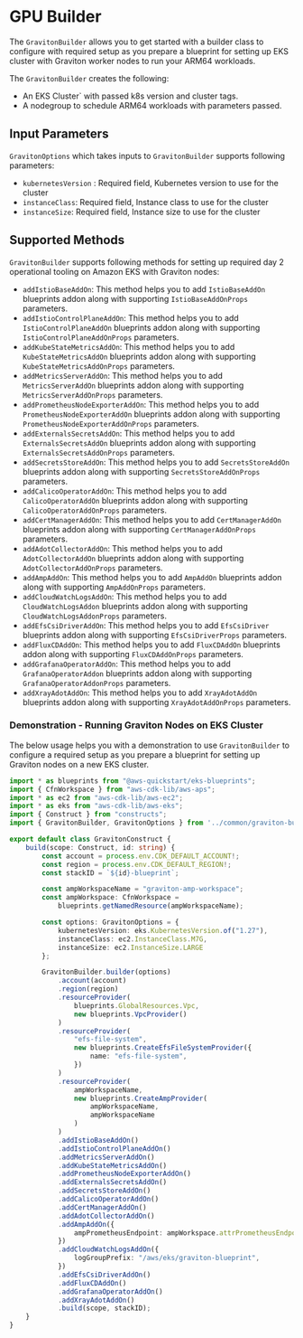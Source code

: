 # GPU Builder

The `GravitonBuilder` allows you to get started with a builder class to configure with required setup as you prepare a blueprint for setting up EKS cluster with Graviton worker nodes to run your ARM64 workloads. 

The `GravitonBuilder` creates the following:
- An EKS Cluster` with passed k8s version and cluster tags.
- A nodegroup to schedule ARM64 workloads with parameters passed.

## Input Parameters

`GravitonOptions` which takes inputs to `GravitonBuilder` supports following parameters:

- `kubernetesVersion` : Required field, Kubernetes version to use for the cluster
- `instanceClass`: Required field, Instance class to use for the cluster
- `instanceSize`:  Required field, Instance size to use for the cluster

## Supported Methods
 
`GravitonBuilder` supports following methods for setting up required day 2 operational tooling on Amazon EKS with Graviton nodes:

- `addIstioBaseAddOn`: This method helps you to add `IstioBaseAddOn` blueprints addon along with supporting `IstioBaseAddOnProps` parameters.
- `addIstioControlPlaneAddOn`: This method helps you to add `IstioControlPlaneAddOn` blueprints addon along with supporting `IstioControlPlaneAddOnProps` parameters.
- `addKubeStateMetricsAddOn`: This method helps you to add `KubeStateMetricsAddOn` blueprints addon along with supporting `KubeStateMetricsAddOnProps` parameters.
- `addMetricsServerAddOn`: This method helps you to add `MetricsServerAddOn` blueprints addon along with supporting `MetricsServerAddOnProps` parameters.
- `addPrometheusNodeExporterAddOn`: This method helps you to add `PrometheusNodeExporterAddOn` blueprints addon along with supporting `PrometheusNodeExporterAddOnProps` parameters.
- `addExternalsSecretsAddOn`: This method helps you to add `ExternalsSecretsAddOn` blueprints addon along with supporting `ExternalsSecretsAddOnProps` parameters.
- `addSecretsStoreAddOn`: This method helps you to add `SecretsStoreAddOn` blueprints addon along with supporting `SecretsStoreAddOnProps` parameters.
- `addCalicoOperatorAddOn`: This method helps you to add `CalicoOperatorAddOn` blueprints addon along with supporting `CalicoOperatorAddOnProps` parameters.
- `addCertManagerAddOn`: This method helps you to add `CertManagerAddOn` blueprints addon along with supporting `CertManagerAddOnProps` parameters.
- `addAdotCollectorAddOn`: This method helps you to add `AdotCollectorAddOn` blueprints addon along with supporting `AdotCollectorAddOnProps` parameters.
- `addAmpAddOn`: This method helps you to add `AmpAddOn` blueprints addon along with supporting `AmpAddOnProps` parameters.
- `addCloudWatchLogsAddOn`: This method helps you to add `CloudWatchLogsAddon` blueprints addon along with supporting `CloudWatchLogsAddonProps` parameters.
- `addEfsCsiDriverAddOn`: This method helps you to add `EfsCsiDriver` blueprints addon along with supporting `EfsCsiDriverProps` parameters.
- `addFluxCDAddOn`: This method helps you to add `FluxCDAddOn` blueprints addon along with supporting `FluxCDAddOnProps` parameters.
- `addGrafanaOperatorAddOn`: This method helps you to add `GrafanaOperatorAddon` blueprints addon along with supporting `GrafanaOperatorAddonProps` parameters.
- `addXrayAdotAddOn`: This method helps you to add `XrayAdotAddOn` blueprints addon along with supporting `XrayAdotAddOnProps` parameters.

### Demonstration - Running Graviton Nodes on EKS Cluster

The below usage helps you with a demonstration to use `GravitonBuilder` to configure a required setup as you prepare a blueprint for setting up Graviton nodes on a new EKS cluster.

```typescript
import * as blueprints from "@aws-quickstart/eks-blueprints";
import { CfnWorkspace } from "aws-cdk-lib/aws-aps";
import * as ec2 from "aws-cdk-lib/aws-ec2";
import * as eks from "aws-cdk-lib/aws-eks";
import { Construct } from "constructs";
import { GravitonBuilder, GravitonOptions } from '../common/graviton-builder';

export default class GravitonConstruct {
    build(scope: Construct, id: string) {
        const account = process.env.CDK_DEFAULT_ACCOUNT!;
        const region = process.env.CDK_DEFAULT_REGION!;
        const stackID = `${id}-blueprint`;

        const ampWorkspaceName = "graviton-amp-workspace";
        const ampWorkspace: CfnWorkspace =
            blueprints.getNamedResource(ampWorkspaceName);

        const options: GravitonOptions = {
            kubernetesVersion: eks.KubernetesVersion.of("1.27"),
            instanceClass: ec2.InstanceClass.M7G,
            instanceSize: ec2.InstanceSize.LARGE
        };

        GravitonBuilder.builder(options)
            .account(account)
            .region(region)
            .resourceProvider(
                blueprints.GlobalResources.Vpc,
                new blueprints.VpcProvider()
            )
            .resourceProvider(
                "efs-file-system",
                new blueprints.CreateEfsFileSystemProvider({
                    name: "efs-file-system",
                })
            )
            .resourceProvider(
                ampWorkspaceName,
                new blueprints.CreateAmpProvider(
                    ampWorkspaceName,
                    ampWorkspaceName
                )
            )
            .addIstioBaseAddOn()
            .addIstioControlPlaneAddOn()
            .addMetricsServerAddOn()
            .addKubeStateMetricsAddOn()
            .addPrometheusNodeExporterAddOn()
            .addExternalsSecretsAddOn()
            .addSecretsStoreAddOn()
            .addCalicoOperatorAddOn()
            .addCertManagerAddOn()
            .addAdotCollectorAddOn()
            .addAmpAddOn({
                ampPrometheusEndpoint: ampWorkspace.attrPrometheusEndpoint
            })
            .addCloudWatchLogsAddOn({
                logGroupPrefix: "/aws/eks/graviton-blueprint",
            })
            .addEfsCsiDriverAddOn()
            .addFluxCDAddOn()
            .addGrafanaOperatorAddOn()
            .addXrayAdotAddOn()
            .build(scope, stackID);
    }
}
```
